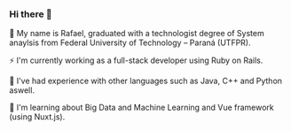 ### Hi there 👋
💬 My name is Rafael, graduated with a technologist degree of System anaylsis from Federal University of Technology – Paraná (UTFPR).

⚡ I'm currently working as a full-stack developer using Ruby on Rails.

🔭 I've had experience with other languages such as Java, C++ and Python aswell.

🌱 I'm learning about Big Data and Machine Learning and Vue framework (using Nuxt.js).

